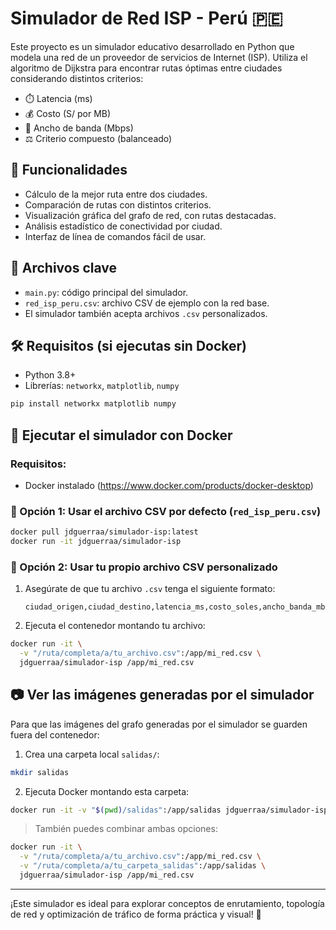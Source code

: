 # Simulador de Red ISP - Perú 🇵🇪

Este proyecto es un simulador educativo desarrollado en Python que modela una red de un proveedor de servicios de Internet (ISP). Utiliza el algoritmo de Dijkstra para encontrar rutas óptimas entre ciudades considerando distintos criterios:

- ⏱️ Latencia (ms)
- 💰 Costo (S/ por MB)
- 📶 Ancho de banda (Mbps)
- ⚖️ Criterio compuesto (balanceado)

## 🎯 Funcionalidades

- Cálculo de la mejor ruta entre dos ciudades.
- Comparación de rutas con distintos criterios.
- Visualización gráfica del grafo de red, con rutas destacadas.
- Análisis estadístico de conectividad por ciudad.
- Interfaz de línea de comandos fácil de usar.

## 📂 Archivos clave

- `main.py`: código principal del simulador.
- `red_isp_peru.csv`: archivo CSV de ejemplo con la red base.
- El simulador también acepta archivos `.csv` personalizados.

## 🛠 Requisitos (si ejecutas sin Docker)

- Python 3.8+
- Librerías: `networkx`, `matplotlib`, `numpy`

```bash
pip install networkx matplotlib numpy
```

## 🚢 Ejecutar el simulador con Docker

### Requisitos:
- Docker instalado (https://www.docker.com/products/docker-desktop)

### 🔁 Opción 1: Usar el archivo CSV por defecto (`red_isp_peru.csv`)

```bash
docker pull jdguerraa/simulador-isp:latest
docker run -it jdguerraa/simulador-isp
```

### 🧩 Opción 2: Usar tu propio archivo CSV personalizado
1. Asegúrate de que tu archivo `.csv` tenga el siguiente formato:
   ```
   ciudad_origen,ciudad_destino,latencia_ms,costo_soles,ancho_banda_mbps
   ```

2. Ejecuta el contenedor montando tu archivo:

```bash
docker run -it \
  -v "/ruta/completa/a/tu_archivo.csv":/app/mi_red.csv \
  jdguerraa/simulador-isp /app/mi_red.csv

```

## 📷 Ver las imágenes generadas por el simulador

Para que las imágenes del grafo generadas por el simulador se guarden fuera del contenedor:

1. Crea una carpeta local `salidas/`:

```bash
mkdir salidas
```

2. Ejecuta Docker montando esta carpeta:

```bash
docker run -it -v "$(pwd)/salidas":/app/salidas jdguerraa/simulador-isp
```

> También puedes combinar ambas opciones:
```bash
docker run -it \
  -v "/ruta/completa/a/tu_archivo.csv":/app/mi_red.csv \
  -v "/ruta/completa/a/tu_carpeta_salidas":/app/salidas \
  jdguerraa/simulador-isp /app/mi_red.csv

```

---

¡Este simulador es ideal para explorar conceptos de enrutamiento, topología de red y optimización de tráfico de forma práctica y visual! 🚀
